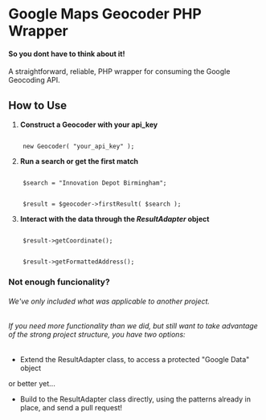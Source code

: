 Google Maps Geocoder PHP Wrapper
=========================

#### So you dont have to think about it!
A straightforward, reliable, PHP wrapper for consuming the Google Geocoding API.

How to Use
--------

1. <strong>Construct a Geocoder with your api_key</strong>
<code>
    new Geocoder( "your_api_key" );
</code>

2. <strong>Run a search or get the first match</strong>

<code>
    $search = "Innovation Depot Birmingham";
    <br>
    $result = $geocoder->firstResult( $search );
</code>

3. <strong>Interact with the data through the _ResultAdapter_ object</strong>

<code>
    $result->getCoordinate();
    <br/>
    $result->getFormattedAddress();
</code>


### Not enough funcionality?
###### We've only included what was applicable to another project.
###### If you need more functionality than we did, but still want to take advantage of the strong project structure, you have two options:
* Extend the ResultAdapter class, to access a protected "Google Data" object

or better yet...
* Build to the ResultAdapter class directly, using the patterns already in place, and send a pull request!
